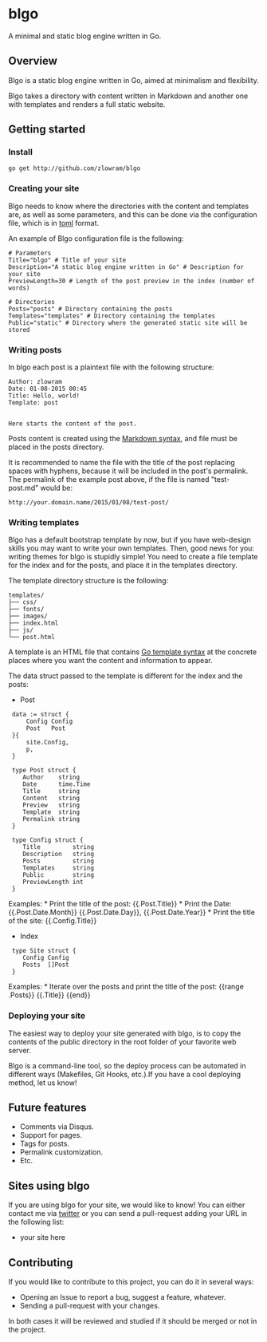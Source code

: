 blgo
====

A minimal and static blog engine written in Go.

Overview
--------

Blgo is a static blog engine written in Go, aimed at minimalism and flexibility.

Blgo takes a directory with content written in Markdown and another one with templates
and renders a full static website.

Getting started
---------------

### Install

```
go get http://github.com/zlowram/blgo
```

### Creating your site

Blgo needs to know where the directories with the content and templates are, as well as some parameters, and this
can be done via the configuration file, which is in [toml](https://github.com/toml-lang/toml) format.

An example of Blgo configuration file is the following:

```
# Parameters
Title="blgo" # Title of your site
Description="A static blog engine written in Go" # Description for your site
PreviewLength=30 # Length of the post preview in the index (number of words)

# Directories
Posts="posts" # Directory containing the posts
Templates="templates" # Directory containing the templates
Public="static" # Directory where the generated static site will be stored
```

### Writing posts

In blgo each post is a plaintext file with the following structure:

```
Author: zlowram
Date: 01-08-2015 00:45
Title: Hello, world!
Template: post


Here starts the content of the post.
```

Posts content is created using the [Markdown syntax](https://github.com/adam-p/markdown-here/wiki/Markdown-Cheatsheet), and file must be placed in the posts directory.

It is recommended to name the file with the title of the post replacing spaces with hyphens, because it will be included in the post's permalink. The permalink of the example post above, if the file is named "test-post.md" would be:

    http://your.domain.name/2015/01/08/test-post/

### Writing templates

Blgo has a default bootstrap template by now, but if you have web-design skills you may want to write your own templates. Then, good news for you: writing themes for blgo is stupidly simple! You need to create a file template for the index and for the posts, and place it in the templates directory.

The template directory structure is the following:

```
templates/
├── css/
├── fonts/
├── images/
├── index.html
├── js/
└── post.html
```

A template is an HTML file that contains [Go template syntax](http://golang.org/pkg/text/template/) at the concrete places where you want the content and information to appear.

The data struct passed to the template is different for the index and the posts:

* Post

```
 data := struct {
     Config Config
     Post   Post
 }{
     site.Config,
     p,
 }

 type Post struct {
 	Author    string
 	Date      time.Time
 	Title     string
 	Content   string
 	Preview   string
 	Template  string
 	Permalink string
 }

 type Config struct {
 	Title         string
 	Description   string
 	Posts         string
 	Templates     string
 	Public        string
 	PreviewLength int
 }
```

 Examples:
    * Print the title of the post: {{.Post.Title}}
    * Print the Date: {{.Post.Date.Month}} {{.Post.Date.Day}}, {{.Post.Date.Year}}
    * Print the title of the site: {{.Config.Title}}


* Index

```
 type Site struct {
 	Config Config
 	Posts  []Post
 }
```

 Examples:
    * Iterate over the posts and print the title of the post: {{range .Posts}} {{.Title}} {{end}}

### Deploying your site

The easiest way to deploy your site generated with blgo, is to copy the contents of the public directory in the root folder of your favorite web server.

Blgo is a command-line tool, so the deploy process can be automated in different ways (Makefiles, Git Hooks, etc.).If you have a cool deploying method, let us know!

Future features
---------------

* Comments via Disqus.
* Support for pages.
* Tags for posts.
* Permalink customization.
* Etc.

Sites using blgo
----------------

If you are using blgo for your site, we would like to know! You can either contact me via [twitter](http://twitter.com/zlowram_) or you can send a pull-request adding your URL in the following list:

* your site here 

Contributing
------------
If you would like to contribute to this project, you can do it in several ways:

* Opening an Issue to report a bug, suggest a feature, whatever.
* Sending a pull-request with your changes. 

In both cases it will be reviewed and studied if it should be merged or not in the project.
